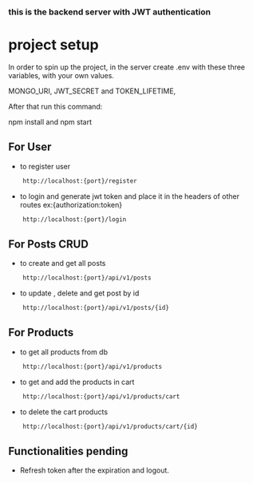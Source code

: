 ### this is the backend server with JWT authentication

# project setup

In order to spin up the project, in the server create .env with these three variables, with your own values.

MONGO_URI, JWT_SECRET and TOKEN_LIFETIME,

After that run this command:

npm install and npm start

## For User

- to register user

```sh
    http://localhost:{port}/register
```

- to login and generate jwt token and place it in the headers of other routes ex:{authorization:token}

```sh
    http://localhost:{port}/login
```

## For Posts CRUD

- to create and get all posts

```sh
    http://localhost:{port}/api/v1/posts
```

- to update , delete and get post by id

```sh
    http://localhost:{port}/api/v1/posts/{id}
```

## For Products

- to get all products from db

```sh
    http://localhost:{port}/api/v1/products
```

- to get and add the products in cart

```sh
    http://localhost:{port}/api/v1/products/cart
```

- to delete the cart products

```sh
    http://localhost:{port}/api/v1/products/cart/{id}
```

## Functionalities pending

- Refresh token after the expiration and logout.

